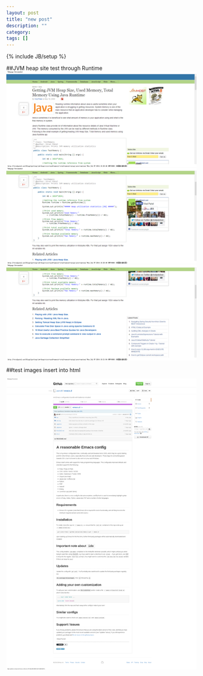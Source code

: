 ```yaml
---
layout: post
title: "new post"
description: ""
category: 
tags: []
---
```

{% include JB/setup %}

##JVM heap site test through Runtime
<img src='/img/JVM_heapsize1.png' />
<img src='/img/JVM_heapsize2.png' />
<img src='/img/JVM_heapsize3.png' />


##test images insert into html

<img src='/img/purcell_emacs.png' />
